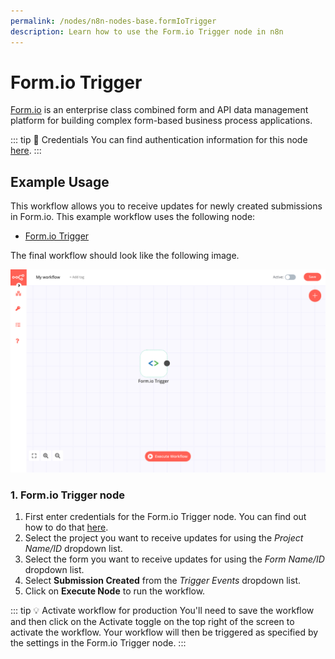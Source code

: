 ```yaml
---
permalink: /nodes/n8n-nodes-base.formIoTrigger
description: Learn how to use the Form.io Trigger node in n8n
---
```


# Form.io Trigger

[Form.io](https://www.form.io/) is an enterprise class combined form and API data management platform for building complex form-based business process applications.

::: tip 🔑 Credentials
You can find authentication information for this node [here](../../../credentials/FormIo/README.md).
:::

## Example Usage

This workflow allows you to receive updates for newly created submissions in Form.io. This example workflow uses the following node:
- [Form.io Trigger]()

The final workflow should look like the following image.

![A workflow with the Form.io Trigger node](./workflow.png)


### 1. Form.io Trigger node

1. First enter credentials for the Form.io Trigger node. You can find out how to do that [here](../../../credentials/FormIo/README.md).
2. Select the project you want to receive updates for using the *Project Name/ID* dropdown list.
3. Select the form you want to receive updates for using the *Form Name/ID* dropdown list.
4. Select **Submission Created** from the *Trigger Events* dropdown list.
5. Click on **Execute Node** to run the workflow.

::: tip 💡 Activate workflow for production
You'll need to save the workflow and then click on the Activate toggle on the top right of the screen to activate the workflow. Your workflow will then be triggered as specified by the settings in the Form.io Trigger node.
:::